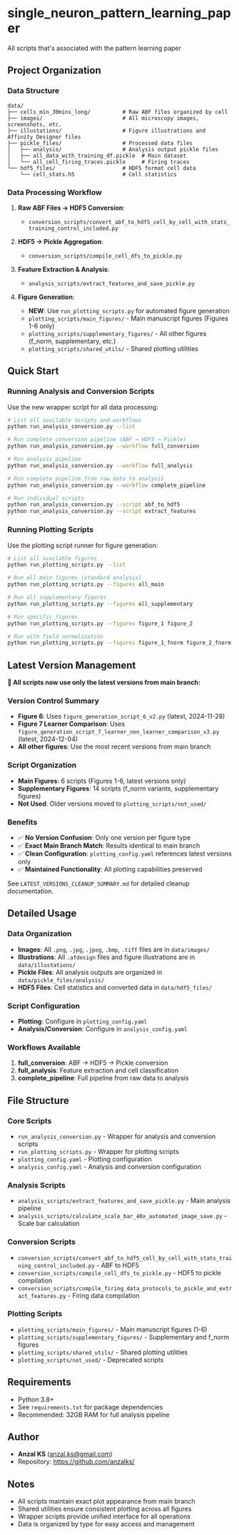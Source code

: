 # single_neuron_pattern_learning_paper
All scripts that's associated with the pattern learning paper

## Project Organization

### Data Structure
```
data/
├── cells_min_30mins_long/          # Raw ABF files organized by cell
├── images/                         # All microscopy images, screenshots, etc.
├── illustations/                   # Figure illustrations and Affinity Designer files
├── pickle_files/                   # Processed data files
│   ├── analysis/                   # Analysis output pickle files
│   ├── all_data_with_training_df.pickle  # Main dataset
│   └── all_cell_firing_traces.pickle     # Firing traces
└── hdf5_files/                     # HDF5 format cell data
    └── cell_stats.h5               # Cell statistics
```

### Data Processing Workflow
1. **Raw ABF Files → HDF5 Conversion**: 
   - `conversion_scripts/convert_abf_to_hdf5_cell_by_cell_with_stats_training_control_included.py`

2. **HDF5 → Pickle Aggregation**: 
   - `conversion_scripts/compile_cell_dfs_to_pickle.py`

3. **Feature Extraction & Analysis**: 
   - `analysis_scripts/extract_features_and_save_pickle.py`

4. **Figure Generation**: 
   - **NEW**: Use `run_plotting_scripts.py` for automated figure generation
   - `plotting_scripts/main_figures/` - Main manuscript figures (Figures 1-6 only)
   - `plotting_scripts/supplementary_figures/` - All other figures (f_norm, supplementary, etc.)
   - `plotting_scripts/shared_utils/` - Shared plotting utilities

## Quick Start

### Running Analysis and Conversion Scripts

Use the new wrapper script for all data processing:

```bash
# List all available scripts and workflows
python run_analysis_conversion.py --list

# Run complete conversion pipeline (ABF → HDF5 → Pickle)
python run_analysis_conversion.py --workflow full_conversion

# Run analysis pipeline
python run_analysis_conversion.py --workflow full_analysis

# Run complete pipeline from raw data to analysis
python run_analysis_conversion.py --workflow complete_pipeline

# Run individual scripts
python run_analysis_conversion.py --script abf_to_hdf5
python run_analysis_conversion.py --script extract_features
```

### Running Plotting Scripts

Use the plotting script runner for figure generation:

```bash
# List all available figures
python run_plotting_scripts.py --list

# Run all main figures (standard analysis)
python run_plotting_scripts.py --figures all_main

# Run all supplementary figures
python run_plotting_scripts.py --figures all_supplementary

# Run specific figures
python run_plotting_scripts.py --figures figure_1 figure_2

# Run with field normalization
python run_plotting_scripts.py --figures figure_1_fnorm figure_2_fnorm
```

## Latest Version Management

**🎯 All scripts now use only the latest versions from main branch:**

### Version Control Summary
- **Figure 6**: Uses `figure_generation_script_6_v2.py` (latest, 2024-11-28)
- **Figure 7 Learner Comparison**: Uses `figure_generation_script_7_learner_non_learner_comparison_v3.py` (latest, 2024-12-04)
- **All other figures**: Use the most recent versions from main branch

### Script Organization
- **Main Figures**: 6 scripts (Figures 1-6, latest versions only)
- **Supplementary Figures**: 14 scripts (f_norm variants, supplementary figures)
- **Not Used**: Older versions moved to `plotting_scripts/not_used/`

### Benefits
- ✅ **No Version Confusion**: Only one version per figure type
- ✅ **Exact Main Branch Match**: Results identical to main branch
- ✅ **Clean Configuration**: `plotting_config.yaml` references latest versions only
- ✅ **Maintained Functionality**: All plotting capabilities preserved

See `LATEST_VERSIONS_CLEANUP_SUMMARY.md` for detailed cleanup documentation.

## Detailed Usage

### Data Organization
- **Images**: All `.png`, `.jpg`, `.jpeg`, `.bmp`, `.tiff` files are in `data/images/`
- **Illustrations**: All `.afdesign` files and figure illustrations are in `data/illustations/`
- **Pickle Files**: All analysis outputs are organized in `data/pickle_files/analysis/`
- **HDF5 Files**: Cell statistics and converted data in `data/hdf5_files/`

### Script Configuration
- **Plotting**: Configure in `plotting_config.yaml`
- **Analysis/Conversion**: Configure in `analysis_config.yaml`

### Workflows Available
1. **full_conversion**: ABF → HDF5 → Pickle conversion
2. **full_analysis**: Feature extraction and cell classification
3. **complete_pipeline**: Full pipeline from raw data to analysis

## File Structure

### Core Scripts
- `run_analysis_conversion.py` - Wrapper for analysis and conversion scripts
- `run_plotting_scripts.py` - Wrapper for plotting scripts
- `plotting_config.yaml` - Plotting configuration
- `analysis_config.yaml` - Analysis and conversion configuration

### Analysis Scripts
- `analysis_scripts/extract_features_and_save_pickle.py` - Main analysis pipeline
- `analysis_scripts/calculate_scale_bar_40x_automated_image_save.py` - Scale bar calculation

### Conversion Scripts
- `conversion_scripts/convert_abf_to_hdf5_cell_by_cell_with_stats_training_control_included.py` - ABF to HDF5
- `conversion_scripts/compile_cell_dfs_to_pickle.py` - HDF5 to pickle compilation
- `conversion_scripts/compile_firing_data_protocols_to_pickle_and_extract_features.py` - Firing data compilation

### Plotting Scripts
- `plotting_scripts/main_figures/` - Main manuscript figures (1-6)
- `plotting_scripts/supplementary_figures/` - Supplementary and f_norm figures
- `plotting_scripts/shared_utils/` - Shared plotting utilities
- `plotting_scripts/not_used/` - Deprecated scripts

## Requirements
- Python 3.8+
- See `requirements.txt` for package dependencies
- Recommended: 32GB RAM for full analysis pipeline

## Author
- **Anzal KS** (anzal.ks@gmail.com)
- Repository: https://github.com/anzalks/

## Notes
- All scripts maintain exact plot appearance from main branch
- Shared utilities ensure consistent plotting across all figures
- Wrapper scripts provide unified interface for all operations
- Data is organized by type for easy access and management


